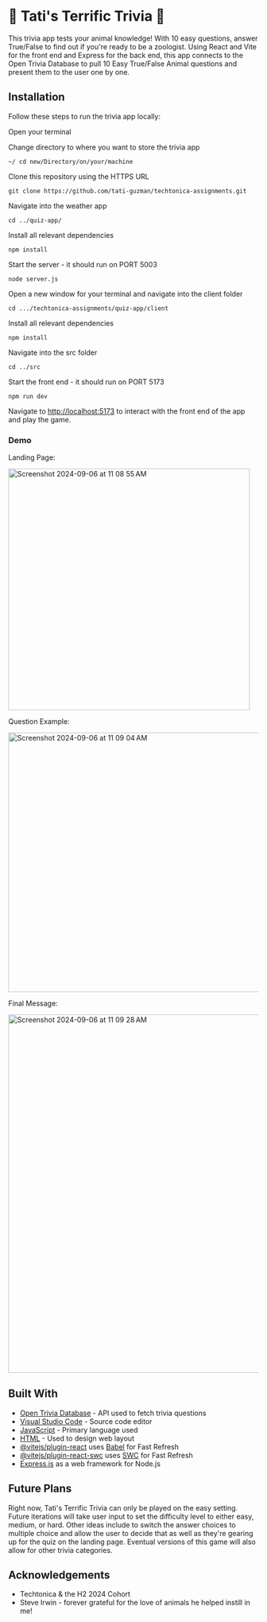# 🐯 Tati's Terrific Trivia 🐯

This trivia app tests your animal knowledge! With 10 easy questions, answer True/False to find out if you're ready to be a zoologist. Using React and Vite for the front end and Express for the back end, this app connects to the Open Trivia Database to pull 10 Easy True/False Animal questions and present them to the user one by one.

## Installation

Follow these steps to run the trivia app locally:

Open your terminal

Change directory to where you want to store the trivia app

```
~/ cd new/Directory/on/your/machine
```

Clone this repository using the HTTPS URL

```
git clone https://github.com/tati-guzman/techtonica-assignments.git
```

Navigate into the weather app

```
cd ../quiz-app/
```

Install all relevant dependencies

```
npm install
```

Start the server - it should run on PORT 5003

```
node server.js
```

Open a new window for your terminal and navigate into the client folder

```
cd .../techtonica-assignments/quiz-app/client
```

Install all relevant dependencies

```
npm install
```

Navigate into the src folder

```
cd ../src
```

Start the front end - it should run on PORT 5173

```
npm run dev
```

Navigate to [http://localhost:5173](http://localhost:5173) to interact with the front end of the app and play the game.

### Demo

Landing Page:

<img width="486" alt="Screenshot 2024-09-06 at 11 08 55 AM" src="https://github.com/user-attachments/assets/a1749a50-3232-4d49-9ced-d4a5a0fef838">

Question Example:

<img width="522" alt="Screenshot 2024-09-06 at 11 09 04 AM" src="https://github.com/user-attachments/assets/f1dafe1b-32d1-4992-b3e4-037b3076cb42">

Final Message:

<img width="721" alt="Screenshot 2024-09-06 at 11 09 28 AM" src="https://github.com/user-attachments/assets/7633fc13-8e1c-4372-b124-5f048c0fd1eb">

## Built With

* [Open Trivia Database](https://opentdb.com/api_config.php) - API used to fetch trivia questions
* [Visual Studio Code](https://code.visualstudio.com/) - Source code editor
* [JavaScript](https://www.javascript.com/) - Primary language used
* [HTML](https://html.com/) - Used to design web layout
* [@vitejs/plugin-react](https://github.com/vitejs/vite-plugin-react/blob/main/packages/plugin-react/README.md) uses [Babel](https://babeljs.io/) for Fast Refresh
* [@vitejs/plugin-react-swc](https://github.com/vitejs/vite-plugin-react-swc) uses [SWC](https://swc.rs/) for Fast Refresh
* [Express.js](https://expressjs.com/) as a web framework for Node.js

## Future Plans

Right now, Tati's Terrific Trivia can only be played on the easy setting. Future iterations will take user input to set the difficulty level to either easy, medium, or hard. Other ideas include to switch the answer choices to multiple choice and allow the user to decide that as well as they're gearing up for the quiz on the landing page. Eventual versions of this game will also allow for other trivia categories.

## Acknowledgements

* Techtonica & the H2 2024 Cohort
* Steve Irwin - forever grateful for the love of animals he helped instill in me!

